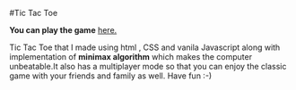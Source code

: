 #Tic Tac Toe

**You can play the game** [here.](https://try-catch-stack.github.io/Tic-Tac-Toe/)

Tic Tac Toe that I made using html , CSS and vanila Javascript along with implementation of **minimax algorithm** which makes the computer unbeatable.It also has a multiplayer mode so that you can enjoy the classic game with your friends and family as well.
Have fun :-)

